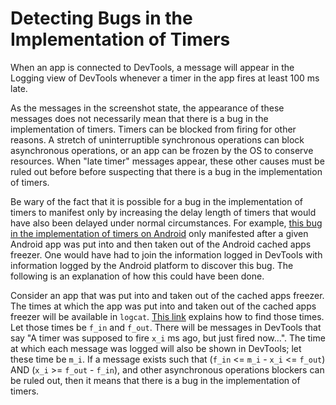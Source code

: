 # Detecting Bugs in the Implementation of Timers

When an app is connected to DevTools, a message will appear in the Logging view
of DevTools whenever a timer in the app fires at least 100 ms late.

<!-- // TODO(derekxu16): Insert a screenshot of DevTools displaying these messages. -->

As the messages in the screenshot state, the appearance of these messages does
not necessarily mean that there is a bug in the implementation of timers. Timers
can be blocked from firing for other reasons. A stretch of uninterruptible
synchronous operations can block asynchronous operations, or an app can be
frozen by the OS to conserve resources. When "late timer" messages appear, these
other causes must be ruled out before before suspecting that there is a bug in
the implementation of timers.

Be wary of the fact that it is possible for a bug in the implementation of
timers to manifest only by increasing the delay length of timers that would have
also been delayed under normal circumstances. For example,
[this bug in the implementation of timers on Android](https://github.com/dart-lang/sdk/issues/54868)
only manifested after a given Android app was put into and then taken out of the
Android cached apps freezer. One would have had to join the information logged
in DevTools with information logged by the Android platform to discover this
bug. The following is an explanation of how this could have been done.

Consider an app that was put into and taken out of the cached apps freezer. The
times at which the app was put into and taken out of the cached apps freezer
will be available in `logcat`.
[This link](https://source.android.com/docs/core/perf/cached-apps-freezer#testing-the-apps-freezer)
explains how to find those times. Let those times be `f_in` and `f_out`. There
will be messages in DevTools that say "A timer was supposed to fire `x_i` ms
ago, but just fired now...". The time at which each message was logged will also
be shown in DevTools; let these time be `m_i`. If a message exists such that
(`f_in` <= `m_i` - `x_i` <= `f_out`) AND (`x_i` >= `f_out` - `f_in`), and other
asynchronous operations blockers can be ruled out, then it means that there is a
bug in the implementation of timers.
